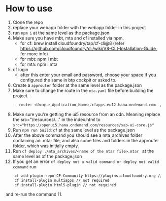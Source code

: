 # How to use
1. Clone the repo
2. replace your webapp folder with the webapp folder in this project
3. run `npm i` at the same level as the package.json
4. Make sure you have mbt, mta and cf installed via npm. 
   - for cf: brew install cloudfoundry/tap/cf-cli@8 (refer https://github.com/cloudfoundry/cli/wiki/V8-CLI-Installation-Guide, for more info)
   - for mbt: npm i mbt
   - for mta: npm i mta
5. cf login
   - after this enter your email and password, choose your space if you configured the same in btp cockpit or asked to.
6. Create a `approuter` folder at the same level as the package.json
7. Make sure to change the route in the `mta.yaml` file before building the project.
  ```bash
      - route: <Unique_Application_Name>.cfapps.eu12.hana.ondemand.com	// please check your BTP Cockpit's landscape for the extension i.e (`cfapps.eu12.hana.ondemand.com`), but if your BTP accunt is BPM subaccount this should work fine.
  ```
8. Make sure you're getting the ui5 resource from an cdn. Meaning replace the src="/resources/..." in the index.html to   `src="https://openui5.hana.ondemand.com/resources/sap-ui-core.js"`
9. Run `npm run build:cf` at the same level as the package.json
10. After the above command you should see a mta_archives folder containing an .mtar file, and also some files and folders in the approuter folder, which was initially empty.
11. Run `cf deploy ./mta_archives/<name of the mtar file>.mtar ` at the same level as of the package.json
12. If you get an error `cf deploy not a valid command or deploy not valid command` run 
```bash
    cf add-plugin-repo CF-Community https://plugins.cloudfoundry.org // this is important
    cf install-plugin multiapps // not required
    cf install-plugin html5-plugin // not required 
```
and re-run the command 11.


